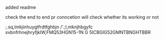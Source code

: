 added readme

check the end to end pr conncetion
will check whether its working or not 

;.sq,lmkjinhuygtfrdtfghbjn
/'.;l,mknjhbgyfc svbnfrhnejhryfjklW,FMQ53HGN15-1N G 5ICBGIG52GMNTBNGHTBBR
